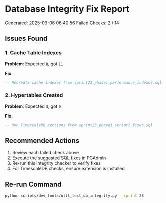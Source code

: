 
# Database Integrity Fix Report
Generated: 2025-09-06 06:40:56
Failed Checks: 2 / 14

## Issues Found


### 1. Cache Table Indexes

**Problem**: Expected `8`, got `11`

**Fix**:
```sql
-- Recreate cache indexes from sprint23_phase1_performance_indexes.sql
```

### 2. Hypertables Created

**Problem**: Expected `3`, got `0`

**Fix**:
```sql
-- Run TimescaleDB sections from sprint23_phase1_script2_fixes.sql
```

## Recommended Actions

1. Review each failed check above
2. Execute the suggested SQL fixes in PGAdmin
3. Re-run this integrity checker to verify fixes
4. For TimescaleDB checks, ensure extension is installed

## Re-run Command
```bash
python scripts/dev_tools/util_test_db_integrity.py --sprint 23
```
